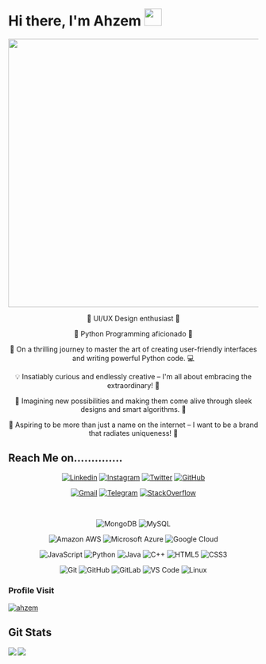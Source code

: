 # Hi there, I'm Ahzem <img src="https://media.giphy.com/media/hvRJCLFzcasrR4ia7z/giphy.gif" width="35px"></a>

<a><img align="center" src="https://github.com/Ahzem/AboutMe/assets/123859613/4394000b-0a5d-4c56-b612-7ab298485dd5" width="960px" height="540px"></a>

<p align="center">🎨 UI/UX Design enthusiast 🎨</p>
<p align="center">🐍 Python Programming aficionado 🐍</p>
<p align="center">🚀 On a thrilling journey to master the art of creating user-friendly interfaces and writing powerful Python code. 💻</p>
<p align="center">💡 Insatiably curious and endlessly creative – I'm all about embracing the extraordinary! 🌟</p>
<p align="center">🔮 Imagining new possibilities and making them come alive through sleek designs and smart algorithms. 🌈</p>
<p align="center">🌟 Aspiring to be more than just a name on the internet – I want to be a brand that radiates uniqueness! 🚀</p>
<p align="center"></p>

## Reach Me on..............


<p align="center">
  <a href="https://www.linkedin.com/in/Ahzem/" target="_blank"><img alt="Linkedin" src="https://img.shields.io/badge/-@ahzem-0072b1?style=flat&logo=Linkedin&logoColor=white"></a>
  <a href="https://www.instagram.com/_ahzem_" target="_blank"><img alt="Instagram" src="https://img.shields.io/badge/-@ahzem-C13584?style=flat&logo=Instagram&logoColor=white"></a>
  <a href="https://twitter.com/intent/follow?screen_name=_ahzem_" target="_blank"><img alt="Twitter" src="https://img.shields.io/badge/-@ahzem-00acee?style=flat&logo=Twitter&logoColor=white"></a>
  <a href="https://github.com/ahzem" target="_blank"><img alt="GitHub" src="https://img.shields.io/github/followers/Ahzem?label=Follow&style=social"></a>
</p>

<p align="center">
  <a href="mailto:muhammadhahzem1422@gmail.com" target="_blank"><img alt="Gmail" src="https://img.shields.io/badge/-Mail-c14438?style=flat&logo=Gmail&logoColor=white"></a>
  <a href="https://t.me/mfm_ahzem target="_blank"><img alt="Telegram" src="https://img.shields.io/badge/-Telegram-0088CC?style=flat&logo=Telegram&logoColor=white"></a>
  <a href="https://stackoverflow.com/users/21335921/ahzem?tab=profile" target="_blank"><img alt="StackOverflow" src="https://img.shields.io/badge/-Stack_Over_Flow-FE7A16?style=flat&logo=Stack%20Overflow&logoColor=white&"></a>
</p>

<p align="center">
  <a href="" target="_blank"><img alt="" src=""></a>
  <a href="" target="_blank"><img alt="" src=""></a>
  <a href="" target="_blank"><img alt="" src=""></a>
  <a href="" target="_blank"><img alt="" src=""></a>
  <a href="" target="_blank"><img alt="" src=""></a>
  <a href="" target="_blank"><img alt="" src=""></a>
  <a href="" target="_blank"><img alt="" src=""></a>
</p>

<p align="center">
  <a><img alt="MongoDB" src="https://img.shields.io/badge/-MongoDB-black?style=flat-square&logo=mongodb"></a>
  <a><img alt="MySQL" src="https://img.shields.io/badge/-MySQL-black?style=flat-square&logo=mysql"></a>
</p>

<p align="center">
  <a><img alt="Amazon AWS" src="https://img.shields.io/badge/Amazon%20AWS-232F3E?style=flat-square&logo=amazon-aws"></a>
  <a><img alt="Microsoft Azure" src="https://img.shields.io/badge/Microsoft%20Azure-232F7E?style=flat-square&logo=microsoft-azure"></a>
  <a><img alt="Google Cloud" src="https://img.shields.io/badge/Google%20Cloud-black?style=flat-square&logo=google-cloud"></a>
</p>

<p align="center">
  <a><img alt="JavaScript" src="https://img.shields.io/badge/-JavaScript-black?style=flat-square&logo=javascript"></a>
  <a><img alt="Python" src="https://img.shields.io/badge/-Python-black?style=flat-square&logo=Python"></a>
  <a><img alt="Java" src="https://img.shields.io/badge/-java-E34A86?style=flat-square&logo=java"></a>
  <a><img alt="C++" src="https://img.shields.io/badge/-C++-00599C?style=flat-square&logo=c"></a>
  <a><img alt="HTML5" src="https://img.shields.io/badge/-HTML5-E34F26?style=flat-square&logo=html5&logoColor=white"></a>
  <a><img alt="CSS3" src="https://img.shields.io/badge/-CSS3-1572B6?style=flat-square&logo=css3"></a>
</p>

<p align="center">
  <a><img alt="Git" src="https://img.shields.io/badge/-Git-black?style=flat-square&logo=git"></a>
  <a><img alt="GitHub" src="https://img.shields.io/badge/-GitHub-181717?style=flat-square&logo=github"></a>
  <a><img alt="GitLab" src="https://img.shields.io/badge/-GitLab-FCA121?style=flat-square&logo=gitlab"></a>
  <a><img alt="VS Code" src="https://img.shields.io/badge/-VS%20Code-007ACC?style=flat-square&logo=visual-studio-code"></a>
  <a><img alt="Linux" src="https://img.shields.io/badge/Linux-black?style=flat-square&logo=linux"></a>
</p>



### Profile Visit

<a href="https://github.com/ahzem" target="_blank"><img alt="ahzem" src="https://badges.pufler.dev/visits/ahzem/ahzem?logo=GitHub&label=visits&color=success&logoColor=white&style=flat-square"/></a>

## Git Stats

<img align="left" src="https://github-readme-stats.vercel.app/api?username=ahzem&show_icons=true&count_private=true&theme=gruvbox" /> <img src="https://github-readme-stats.vercel.app/api/top-langs/?username=ahzem&layout=compact&count_private=true&theme=gruvbox" />
